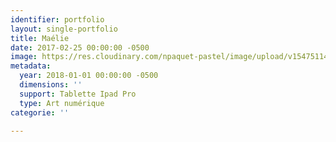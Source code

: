 ```yaml
---
identifier: portfolio
layout: single-portfolio
title: Maélie
date: 2017-02-25 00:00:00 -0500
image: https://res.cloudinary.com/npaquet-pastel/image/upload/v1547511400/49138035_2227603307508904_9177117184697040896_n.jpg
metadata:
  year: 2018-01-01 00:00:00 -0500
  dimensions: ''
  support: Tablette Ipad Pro
  type: Art numérique
categorie: ''

---
```

